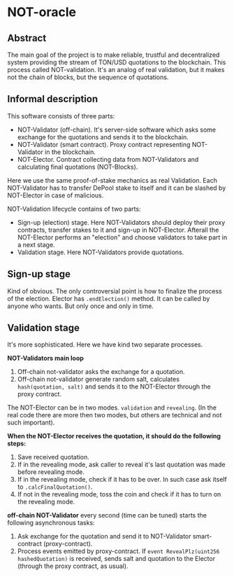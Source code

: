 # NOT-oracle
## Abstract
The main goal of the project is to make reliable, trustful and decentralized system providing the stream of TON/USD quotations to the blockchain. This process called NOT-validation. It's an analog of real validation, but it makes not the chain of blocks, but the sequence of quotations.

## Informal description
This software consists of three parts:
* NOT-Validator (off-chain). It's server-side software which asks some exchange for the quotations and sends it to the blockchain.
* NOT-Validator (smart contract). Proxy contract representing NOT-Validator in the blockchain.
* NOT-Elector. Contract collecting data from NOT-Validators and calculating final quotations (NOT-Blocks).

Here we use the same proof-of-stake mechanics as real Validation. Each NOT-Validator has to transfer DePool stake to itself and it can be slashed by NOT-Elector in case of malicious.

NOT-Validation lifecycle contains of two parts:
* Sign-up (election) stage. Here NOT-Validators should deploy their proxy contracts, transfer stakes to it and sign-up in NOT-Elector. Afterall the NOT-Elector performs an "election" and choose validators to take part in a next stage.
* Validation stage. Here NOT-Validators provide quotations.

## Sign-up stage
Kind of obvious. The only controversial point is how to finalize the process of the election. Elector has `.endElection()` method. It can be called by anyone who wants. But only once and only in time.

## Validation stage
It's more sophisticated. Here we have kind two separate processes.

**NOT-Validators main loop**

1. Off-chain not-validator asks the exchange for a quotation.
2. Off-chain not-validator generate random salt, calculates `hash(quotation, salt)` and sends it to the NOT-Elector through the proxy contract.

The NOT-Elector can be in two modes. `validation` and `revealing`. (In the real code there are more then two modes, but others are technical and not such important).

**When the NOT-Elector receives the quotation, it should do the following steps:**

1. Save received quotation.
2. If in the revealing mode, ask caller to reveal it's last quotation was made before revealing mode.
3. If in the revealing mode, check if it has to be over. In such case ask itself to `.calcFinalQuotation()`.
4. If not in the revealing mode, toss the coin and check if it has to turn on the revealing mode.

**off-chain NOT-Validator** every second (time can be tuned) starts the following asynchronous tasks:

1. Ask exchange for the quotation and send it to NOT-Validator smart-contract (proxy-contract).
2. Process events emitted by proxy-contract. If `event RevealPlz(uint256 hashedQuotation)` is received, sends salt and quotation to the Elector (through the proxy contract, as usual).
